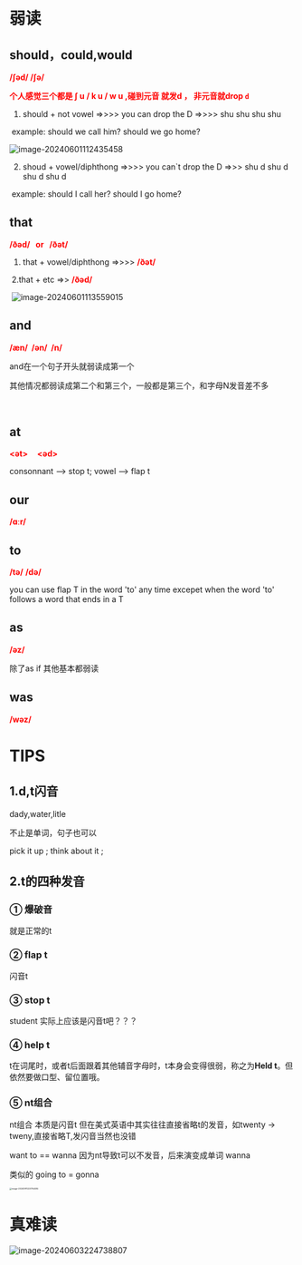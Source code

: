 # 弱读



## should，could,would    

<font color=red>**/ʃəd/ /ʃə/**</font>  

<font color=red>**个人感觉三个都是 ʃ u / k u /  w u ,碰到元音 就发d ， 非元音就drop  `d`**  </font>

1. should + not  vowel =>>>>  you can drop the D       =>>>>   shu shu shu shu   

​	example:  should we  call him?  should we go home?

![image-20240601112435458](https://zlc-typora.oss-cn-hangzhou.aliyuncs.com/img1/image-20240601112435458.png)

2. shoud  + vowel/diphthong   =>>>> you can`t drop the D  =>>> shu d shu d shu d shu d

​    example: should I call her?  should I  go home?





## that

<font color=red>**/ðəd/   or   /ðət/**</font>

1. that + vowel/diphthong  =>>>>    <font color=red>**/ðət/**</font>   



​	2.that + etc =>> <font color=red>**/ðəd/**</font>   

​		![image-20240601113559015](https://zlc-typora.oss-cn-hangzhou.aliyuncs.com/img1/image-20240601113559015.png)







## and

<font color=red>**/æn/  /ən/  /n/**</font>

and在一个句子开头就弱读成第一个

其他情况都弱读成第二个和第三个，一般都是第三个，和字母N发音差不多

​	



## at

**<font color='red'><ət>     <əd></font>**

consonnant --> stop t;   vowel --> flap t



## 	our

<font color=red>**/ɑːr/**</font>





## to

<font color=red>**/tə/**</font>  **<font color='red'>/də/</font>**

you can use flap T in the word 'to' any time excepet when the word 'to' follows  a word  that ends in  a  T

## as

<font color=red>**/əz/**</font>

除了as if  其他基本都弱读

## was

<font color=red>**/wəz/**</font>







# TIPS



## 1.d,t闪音

dady,water,litle

不止是单词，句子也可以

pick it up   ;   think about it ;



## 2.t的四种发音



### ① 爆破音

就是正常的t

### ② flap t

闪音t

### ③ stop t

student  实际上应该是闪音t吧？？？

### ④ help t

t在词尾时，或者t后面跟着其他辅音字母时，t本身会变得很弱，称之为**Held t**。但依然要做口型、留位置哦。



### ⑤ nt组合

nt组合  本质是闪音t  但在美式英语中其实往往直接省略t的发音，如twenty  -> tweny,直接省略T,发闪音当然也没错

want to == wanna  因为nt导致t可以不发音，后来演变成单词 wanna

类似的 going to = gonna  

<img src="https://zlc-typora.oss-cn-hangzhou.aliyuncs.com/img1/image-20240911220754484.png" alt="image-20240911220754484" style="zoom:25%;" />













# 真难读



![image-20240603224738807](https://zlc-typora.oss-cn-hangzhou.aliyuncs.com/img1/image-20240603224738807.png)













